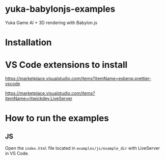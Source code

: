# yuka-babylonjs-examples

Yuka Game AI + 3D rendering with Babylon.js

# Installation

# VS Code extensions to install

https://marketplace.visualstudio.com/items?itemName=esbenp.prettier-vscode

https://marketplace.visualstudio.com/items?itemName=ritwickdey.LiveServer

# How to run the examples

## JS

Open the `index.html` file located in `examples/js/example_dir` with LiveServer in VS Code. 
